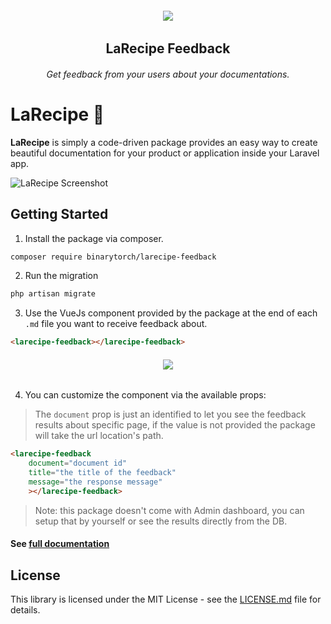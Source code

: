 <h6 align="center">
    <img src="https://larecipe.binarytorch.com.my/images/logo.svg"/>
</h6>

<h2 align="center">
    LaRecipe Feedback
</h2>


<h6 align="center">
    Get feedback from your users about your documentations.
</h6>

# LaRecipe 🍪

**LaRecipe** is simply a code-driven package provides an easy way to create beautiful documentation for your product or application inside your Laravel app.

![LaRecipe Screenshot](https://larecipe.binarytorch.com.my/images/packages/feedback.png)

## Getting Started

1. Install the package via composer.

```bash
composer require binarytorch/larecipe-feedback
```

2. Run the migration

```bash
php artisan migrate
```

3. Use the VueJs component provided by the package at the end of each `.md` file you want to receive feedback about.

```html
<larecipe-feedback></larecipe-feedback>
```

<h6 align="center">
    <img src="https://larecipe.binarytorch.com.my/images/packages/feedback.gif"/>
</h6>

4. You can customize the component via the available props:

> The `document` prop is just an identified to let you see the feedback results about specific page, if the value is not provided the package will take the url location's path.

```html
<larecipe-feedback
    document="document id"
    title="the title of the feedback"
    message="the response message"
    ></larecipe-feedback>
```

> Note: this package doesn't come with Admin dashboard, you can setup that by yourself or see the results directly from the DB.

#### See [full documentation](https://larecipe.binarytorch.com.my/docs)

## License

This library is licensed under the MIT License - see the [LICENSE.md](LICENSE) file for details.
